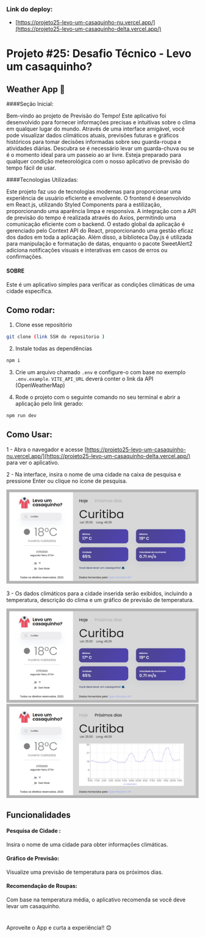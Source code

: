 ### Link do deploy: 
- [https://projeto25-levo-um-casaquinho-nu.vercel.app/](https://projeto25-levo-um-casaquinho-delta.vercel.app/)


#
# Projeto #25: Desafio Técnico - Levo um casaquinho? 

## Weather App 🧥 

####Seção Inicial:

Bem-vindo ao projeto de Previsão do Tempo! Este aplicativo foi desenvolvido para fornecer informações precisas e intuitivas sobre o clima em qualquer lugar do mundo. Através de uma interface amigável, você pode visualizar dados climáticos atuais, previsões futuras e gráficos históricos para tomar decisões informadas sobre seu guarda-roupa e atividades diárias. Descubra se é necessário levar um guarda-chuva ou se é o momento ideal para um passeio ao ar livre. Esteja preparado para qualquer condição meteorológica com o nosso aplicativo de previsão do tempo fácil de usar.

####Tecnologias Utilizadas:

Este projeto faz uso de tecnologias modernas para proporcionar uma experiência de usuário eficiente e envolvente. O frontend é desenvolvido em React.js, utilizando Styled Components para a estilização, proporcionando uma aparência limpa e responsiva. A integração com a API de previsão do tempo é realizada através do Axios, permitindo uma comunicação eficiente com o backend. O estado global da aplicação é gerenciado pelo Context API do React, proporcionando uma gestão eficaz dos dados em toda a aplicação. Além disso, a biblioteca Day.js é utilizada para manipulação e formatação de datas, enquanto o pacote SweetAlert2 adiciona notificações visuais e interativas em casos de erros ou confirmações.

#### SOBRE

Este é um aplicativo simples para verificar as condições climáticas de uma cidade específica.

## Como rodar: 


1. Clone esse repositório

```bash
git clone (link SSH do repositorio )
```

2. Instale todas as dependências

```bash
npm i
```

3. Crie um arquivo chamado `.env` e configure-o com base no exemplo `.env.example`. `VITE_API_URL` deverá conter o link da API (OpenWeatherMap)

4. Rode o projeto com o seguinte comando no seu terminal e abrir a aplicação pelo link gerado:

```bash
npm run dev
```


## Como Usar:

1 - Abra o navegador e acesse [https://projeto25-levo-um-casaquinho-nu.vercel.app/](https://projeto25-levo-um-casaquinho-delta.vercel.app/) para ver o aplicativo.

2 - Na interface, insira o nome de uma cidade na caixa de pesquisa e pressione Enter ou clique no ícone de pesquisa.

![Alt text](image.png)

3 - Os dados climáticos para a cidade inserida serão exibidos, incluindo a temperatura, descrição do clima e um gráfico de previsão de temperatura.

![Alt text](image-2.png)
![Alt text](image-1.png)

## Funcionalidades

#### Pesquisa de Cidade : 
Insira o nome de uma cidade para obter informações climáticas.

#### Gráfico de Previsão: 
Visualize uma previsão de temperatura para os próximos dias.

#### Recomendação de Roupas: 
Com base na temperatura média, o aplicativo recomenda se você deve levar um casaquinho.


#
#

Aproveite o App e curta a experiência!!  😊
